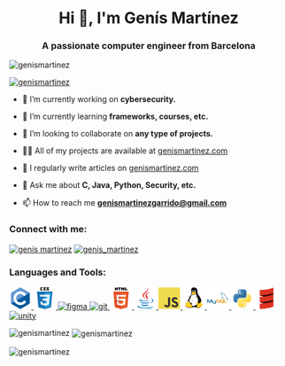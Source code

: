 <h1 align="center">Hi 👋, I'm Genís Martínez</h1>
<h3 align="center">A passionate computer engineer from Barcelona</h3>

<p align="left"> <img src="https://komarev.com/ghpvc/?username=genismartinez&label=Profile%20views&color=0e75b6&style=flat" alt="genismartinez" /> </p>

<p align="left"> <a href="https://github.com/ryo-ma/github-profile-trophy"><img src="https://github-profile-trophy.vercel.app/?username=genismartinez" alt="genismartinez" /></a> </p>

- 🔭 I’m currently working on **cybersecurity.**

- 🌱 I’m currently learning **frameworks, courses, etc.**

- 👯 I’m looking to collaborate on **any type of projects.**

- 👨‍💻 All of my projects are available at [genismartinez.com](genismartinez.com)

- 📝 I regularly write articles on [genismartinez.com](genismartinez.com)

- 💬 Ask me about **C, Java, Python, Security, etc.**

- 📫 How to reach me **genismartinezgarrido@gmail.com**

<h3 align="left">Connect with me:</h3>
<p align="left">
<a href="https://www.linkedin.com/in/gen%C3%ADs-mart%C3%ADnez-a04902161/" target="blank"><img align="center" src="https://raw.githubusercontent.com/rahuldkjain/github-profile-readme-generator/master/src/images/icons/Social/linked-in-alt.svg" alt="genís martínez" height="30" width="40" /></a>
<a href="https://instagram.com/genis_martinez" target="blank"><img align="center" src="https://raw.githubusercontent.com/rahuldkjain/github-profile-readme-generator/master/src/images/icons/Social/instagram.svg" alt="genis_martinez" height="30" width="40" /></a>
</p>

<h3 align="left">Languages and Tools:</h3>
<p align="left"> <a href="https://www.cprogramming.com/" target="_blank" rel="noreferrer"> <img src="https://raw.githubusercontent.com/devicons/devicon/master/icons/c/c-original.svg" alt="c" width="40" height="40"/> </a> <a href="https://www.w3schools.com/css/" target="_blank" rel="noreferrer"> <img src="https://raw.githubusercontent.com/devicons/devicon/master/icons/css3/css3-original-wordmark.svg" alt="css3" width="40" height="40"/> </a> <a href="https://www.figma.com/" target="_blank" rel="noreferrer"> <img src="https://www.vectorlogo.zone/logos/figma/figma-icon.svg" alt="figma" width="40" height="40"/> </a> <a href="https://git-scm.com/" target="_blank" rel="noreferrer"> <img src="https://www.vectorlogo.zone/logos/git-scm/git-scm-icon.svg" alt="git" width="40" height="40"/> </a> <a href="https://www.w3.org/html/" target="_blank" rel="noreferrer"> <img src="https://raw.githubusercontent.com/devicons/devicon/master/icons/html5/html5-original-wordmark.svg" alt="html5" width="40" height="40"/> </a> <a href="https://www.java.com" target="_blank" rel="noreferrer"> <img src="https://raw.githubusercontent.com/devicons/devicon/master/icons/java/java-original.svg" alt="java" width="40" height="40"/> </a> <a href="https://developer.mozilla.org/en-US/docs/Web/JavaScript" target="_blank" rel="noreferrer"> <img src="https://raw.githubusercontent.com/devicons/devicon/master/icons/javascript/javascript-original.svg" alt="javascript" width="40" height="40"/> </a> <a href="https://www.linux.org/" target="_blank" rel="noreferrer"> <img src="https://raw.githubusercontent.com/devicons/devicon/master/icons/linux/linux-original.svg" alt="linux" width="40" height="40"/> </a> <a href="https://www.mysql.com/" target="_blank" rel="noreferrer"> <img src="https://raw.githubusercontent.com/devicons/devicon/master/icons/mysql/mysql-original-wordmark.svg" alt="mysql" width="40" height="40"/> </a> <a href="https://www.python.org" target="_blank" rel="noreferrer"> <img src="https://raw.githubusercontent.com/devicons/devicon/master/icons/python/python-original.svg" alt="python" width="40" height="40"/> </a> <a href="https://www.scala-lang.org" target="_blank" rel="noreferrer"> <img src="https://raw.githubusercontent.com/devicons/devicon/master/icons/scala/scala-original.svg" alt="scala" width="40" height="40"/> </a> <a href="https://unity.com/" target="_blank" rel="noreferrer"> <img src="https://www.vectorlogo.zone/logos/unity3d/unity3d-icon.svg" alt="unity" width="40" height="40"/> </a> </p>

<p><img align="left" src="https://github-readme-stats.vercel.app/api/top-langs?username=genismartinez&show_icons=true&locale=en&layout=compact" alt="genismartinez" /></p>

<p>&nbsp;<img align="center" src="https://github-readme-stats.vercel.app/api?username=genismartinez&show_icons=true&locale=en" alt="genismartinez" /></p>

<p><img align="center" src="https://github-readme-streak-stats.herokuapp.com/?user=genismartinez&" alt="genismartinez" /></p>


